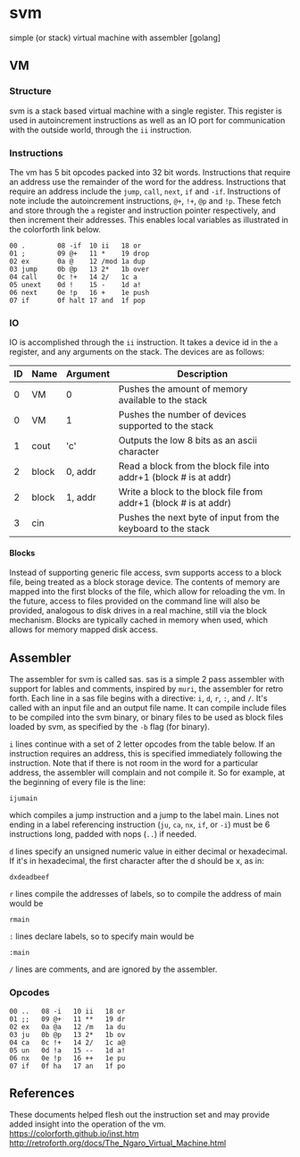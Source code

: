 # svm
simple (or stack) virtual machine with assembler [golang]

## VM

### Structure

svm is a stack based virtual machine with a single register.  This
register is used in autoincrement instructions as well as an IO port
for communication with the outside world, through the `ii` instruction.

### Instructions

The vm has 5 bit opcodes packed into 32 bit words.
Instructions that require an address use the remainder of the word
for the address.  Instructions that require an address include the
`jump`, `call`, `next`, `if` and `-if`.  Instructions of note
include the autoincrement instructions, `@+`, `!+`, `@p` and `!p`.  These
fetch and store through the `a` register and instruction pointer
respectively, and then increment their addresses. This enables
local variables as illustrated in the colorforth link below.

```
00 .		08 -if	10 ii	18 or 
01 ;		09 @+	11 *	19 drop
02 ex		0a @	12 /mod	1a dup
03 jump		0b @p	13 2*	1b over
04 call		0c !+	14 2/	1c a
05 unext	0d !	15 -	1d a!
06 next		0e !p	16 +	1e push
07 if		0f halt	17 and	1f pop
```

### IO

IO is accomplished through the `ii` instruction.  It takes a device id in the `a` register,
and any arguments on the stack.  The devices are as follows:

ID	|	Name	|	Argument	|	Description
---	|	---	|	---	|	---	|
0	|	VM		|	0			|	Pushes the amount of memory available to the stack
0	|	VM		|	1			|	Pushes the number of devices supported to the stack
1	|	cout	|	'c'			|	Outputs the low 8 bits as an ascii character
2	|	block	|	0, addr		|	Read a block from the block file into addr+1 (block # is at addr)
2	|	block	|	1, addr		|	Write a block to the block file from addr+1 (block # is at addr)
3	|	cin		|				| 	Pushes the next byte of input from the keyboard to the stack

#### Blocks
Instead of supporting generic file access, svm supports access to a block file, being treated
as a block storage device.  The contents of memory are mapped into the first blocks of the file,
which allow for reloading the vm.  In the future, access to files provided on the command line
will also be provided, analogous to disk drives in a real machine, still via the block mechanism.
Blocks are typically cached in memory when used, which allows for memory mapped disk access.

## Assembler

The assembler for svm is called sas.  sas is a simple 2 pass assembler with support for lables and comments,
inspired by `muri`, the assembler for retro forth.
Each line in a sas file begins with a directive: `i`, `d`, `r`, `:`, and `/`.  It's called with an input
file and an output file name.  It can compile include files to be compiled into the svm binary, or binary
files to be used as block files loaded by svm, as specified by the `-b` flag (for binary).

`i` lines continue with a set of 2 letter opcodes from the table below.  If an instruction requires an
address, this is specified immediately following the instruction. Note that if there is not room in
the word for a particular address, the assembler will complain and not compile it.  So for example,
at the beginning of every file is the line:
```
ijumain
```
which compiles a jump instruction and a jump to the label main. Lines not ending in a label referencing instruction
(`ju`, `ca`, `nx`, `if`, or `-i`) must be 6 instructions long, padded with nops (`..`) if needed.  

`d` lines specify an unsigned numeric value in either decimal or hexadecimal.  If it's in hexadecimal,
the first character after the d should be x, as in:
```
dxdeadbeef
```

`r` lines compile the addresses of labels, so to compile the address of main would be
```
rmain
```

`:` lines declare labels, so to specify main would be
```
:main
```

`/` lines are comments, and are ignored by the assembler.

### Opcodes

```
00 ..	08 -i	10 ii	18 or 
01 ;;	09 @+	11 **	19 dr
02 ex	0a @a	12 /m	1a du
03 ju	0b @p	13 2*	1b ov
04 ca	0c !+	14 2/	1c a@
05 un	0d !a	15 --	1d a!
06 nx	0e !p	16 ++	1e pu
07 if	0f ha	17 an	1f po
```

## References
These documents helped flesh out the instruction set and may provide added insight into the operation
of the vm.
https://colorforth.github.io/inst.htm
http://retroforth.org/docs/The_Ngaro_Virtual_Machine.html
